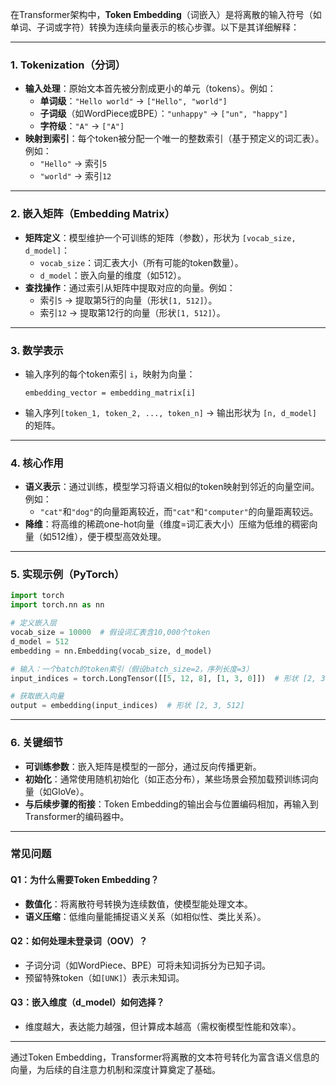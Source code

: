 在Transformer架构中，**Token Embedding**（词嵌入）是将离散的输入符号（如单词、子词或字符）转换为连续向量表示的核心步骤。以下是其详细解释：

---

### **1. Tokenization（分词）**
- **输入处理**：原始文本首先被分割成更小的单元（tokens）。例如：
  - **单词级**：`"Hello world"` → `["Hello", "world"]`
  - **子词级**（如WordPiece或BPE）：`"unhappy"` → `["un", "happy"]`
  - **字符级**：`"A"` → `["A"]`
- **映射到索引**：每个token被分配一个唯一的整数索引（基于预定义的词汇表）。例如：
  - `"Hello"` → 索引`5`
  - `"world"` → 索引`12`

---

### **2. 嵌入矩阵（Embedding Matrix）**
- **矩阵定义**：模型维护一个可训练的矩阵（参数），形状为 `[vocab_size, d_model]`：
  - `vocab_size`：词汇表大小（所有可能的token数量）。
  - `d_model`：嵌入向量的维度（如512）。
- **查找操作**：通过索引从矩阵中提取对应的向量。例如：
  - 索引`5` → 提取第5行的向量（形状`[1, 512]`）。
  - 索引`12` → 提取第12行的向量（形状`[1, 512]`）。

---

### **3. 数学表示**
- 输入序列的每个token索引 `i`，映射为向量：
  ```
  embedding_vector = embedding_matrix[i]
  ```
- 输入序列`[token_1, token_2, ..., token_n]` → 输出形状为 `[n, d_model]` 的矩阵。

---

### **4. 核心作用**
- **语义表示**：通过训练，模型学习将语义相似的token映射到邻近的向量空间。例如：
  - `"cat"`和`"dog"`的向量距离较近，而`"cat"`和`"computer"`的向量距离较远。
- **降维**：将高维的稀疏one-hot向量（维度=词汇表大小）压缩为低维的稠密向量（如512维），便于模型高效处理。

---

### **5. 实现示例（PyTorch）**
```python
import torch
import torch.nn as nn

# 定义嵌入层
vocab_size = 10000  # 假设词汇表含10,000个token
d_model = 512
embedding = nn.Embedding(vocab_size, d_model)

# 输入：一个batch的token索引（假设batch_size=2，序列长度=3）
input_indices = torch.LongTensor([[5, 12, 8], [1, 3, 0]])  # 形状 [2, 3]

# 获取嵌入向量
output = embedding(input_indices)  # 形状 [2, 3, 512]
```

---

### **6. 关键细节**
- **可训练参数**：嵌入矩阵是模型的一部分，通过反向传播更新。
- **初始化**：通常使用随机初始化（如正态分布），某些场景会预加载预训练词向量（如GloVe）。
- **与后续步骤的衔接**：Token Embedding的输出会与位置编码相加，再输入到Transformer的编码器中。

---

### **常见问题**
#### **Q1：为什么需要Token Embedding？**
- **数值化**：将离散符号转换为连续数值，使模型能处理文本。
- **语义压缩**：低维向量能捕捉语义关系（如相似性、类比关系）。

#### **Q2：如何处理未登录词（OOV）？**
- 子词分词（如WordPiece、BPE）可将未知词拆分为已知子词。
- 预留特殊token（如`[UNK]`）表示未知词。

#### **Q3：嵌入维度（d_model）如何选择？**
- 维度越大，表达能力越强，但计算成本越高（需权衡模型性能和效率）。

---

通过Token Embedding，Transformer将离散的文本符号转化为富含语义信息的向量，为后续的自注意力机制和深度计算奠定了基础。